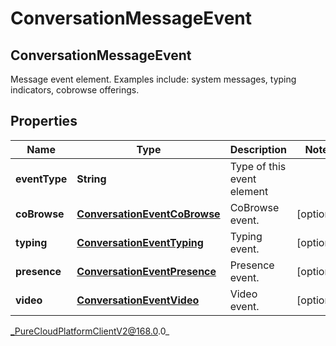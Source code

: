 # ConversationMessageEvent

## ConversationMessageEvent
Message event element.  Examples include: system messages, typing indicators, cobrowse offerings.

## Properties

|Name | Type | Description | Notes|
|------------ | ------------- | ------------- | -------------|
| **eventType** | **String** | Type of this event element | |
| **coBrowse** | [**ConversationEventCoBrowse**](ConversationEventCoBrowse) | CoBrowse event. | [optional] |
| **typing** | [**ConversationEventTyping**](ConversationEventTyping) | Typing event. | [optional] |
| **presence** | [**ConversationEventPresence**](ConversationEventPresence) | Presence event. | [optional] |
| **video** | [**ConversationEventVideo**](ConversationEventVideo) | Video event. | [optional] |



_PureCloudPlatformClientV2@168.0.0_
